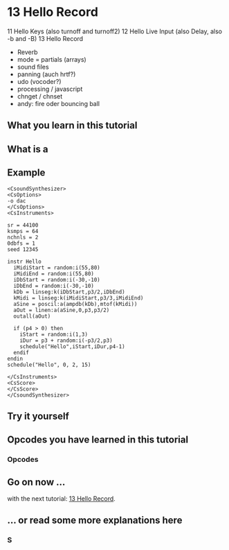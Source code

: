 # 13 Hello Record

11 Hello Keys (also turnoff and turnoff2)
12 Hello Live Input (also Delay, also -b and -B)
13 Hello Record

- Reverb
- mode = partials (arrays)
- sound files
- panning (auch hrtf?)
- udo (vocoder?)
- processing / javascript
- chnget / chnset
- andy: fire oder bouncing ball

## What you learn in this tutorial

## What is a

## Example

```csound
<CsoundSynthesizer>
<CsOptions>
-o dac
</CsOptions>
<CsInstruments>

sr = 44100
ksmps = 64
nchnls = 2
0dbfs = 1
seed 12345

instr Hello
  iMidiStart = random:i(55,80)
  iMidiEnd = random:i(55,80)
  iDbStart = random:i(-30,-10)
  iDbEnd = random:i(-30,-10)
  kDb = linseg:k(iDbStart,p3/2,iDbEnd)
  kMidi = linseg:k(iMidiStart,p3/3,iMidiEnd)
  aSine = poscil:a(ampdb(kDb),mtof(kMidi))
  aOut = linen:a(aSine,0,p3,p3/2)
  outall(aOut)

  if (p4 > 0) then
    iStart = random:i(1,3)
    iDur = p3 + random:i(-p3/2,p3)
    schedule("Hello",iStart,iDur,p4-1)
  endif
endin
schedule("Hello", 0, 2, 15)

</CsInstruments>
<CsScore>
</CsScore>
</CsoundSynthesizer>
```

##

## Try it yourself

## Opcodes you have learned in this tutorial

### Opcodes

## Go on now ...

with the next tutorial: [13 Hello Record](01-GS-13.md).

## ... or read some more explanations here

### S
